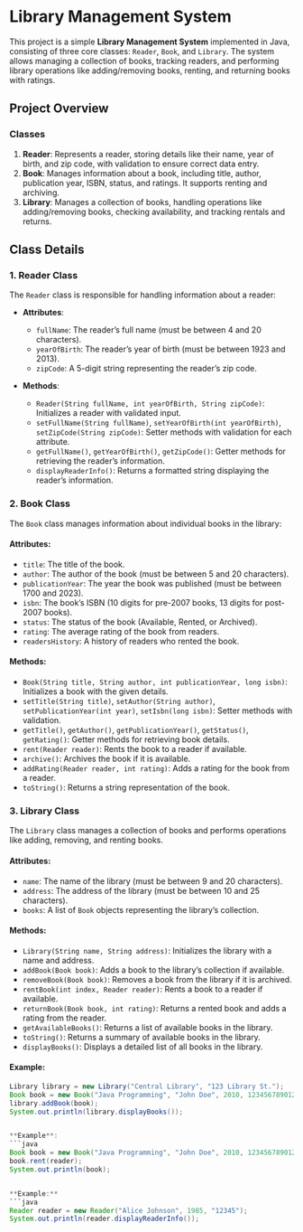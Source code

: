 # Library Management System

This project is a simple **Library Management System** implemented in Java, consisting of three core classes: `Reader`, `Book`, and `Library`. The system allows managing a collection of books, tracking readers, and performing library operations like adding/removing books, renting, and returning books with ratings.

## Project Overview

### **Classes**

1. **Reader**: Represents a reader, storing details like their name, year of birth, and zip code, with validation to ensure correct data entry.
2. **Book**: Manages information about a book, including title, author, publication year, ISBN, status, and ratings. It supports renting and archiving.
3. **Library**: Manages a collection of books, handling operations like adding/removing books, checking availability, and tracking rentals and returns.

## Class Details

### 1. **Reader Class**

The `Reader` class is responsible for handling information about a reader:

- **Attributes**:
  - `fullName`: The reader’s full name (must be between 4 and 20 characters).
  - `yearOfBirth`: The reader’s year of birth (must be between 1923 and 2013).
  - `zipCode`: A 5-digit string representing the reader’s zip code.
  
- **Methods**:
  - `Reader(String fullName, int yearOfBirth, String zipCode)`: Initializes a reader with validated input.
  - `setFullName(String fullName)`, `setYearOfBirth(int yearOfBirth)`, `setZipCode(String zipCode)`: Setter methods with validation for each attribute.
  - `getFullName()`, `getYearOfBirth()`, `getZipCode()`: Getter methods for retrieving the reader’s information.
  - `displayReaderInfo()`: Returns a formatted string displaying the reader’s information.
 
### 2. **Book Class**

The `Book` class manages information about individual books in the library:

#### **Attributes**:
- `title`: The title of the book.
- `author`: The author of the book (must be between 5 and 20 characters).
- `publicationYear`: The year the book was published (must be between 1700 and 2023).
- `isbn`: The book’s ISBN (10 digits for pre-2007 books, 13 digits for post-2007 books).
- `status`: The status of the book (Available, Rented, or Archived).
- `rating`: The average rating of the book from readers.
- `readersHistory`: A history of readers who rented the book.

#### **Methods**:
- `Book(String title, String author, int publicationYear, long isbn)`: Initializes a book with the given details.
- `setTitle(String title)`, `setAuthor(String author)`, `setPublicationYear(int year)`, `setIsbn(long isbn)`: Setter methods with validation.
- `getTitle()`, `getAuthor()`, `getPublicationYear()`, `getStatus()`, `getRating()`: Getter methods for retrieving book details.
- `rent(Reader reader)`: Rents the book to a reader if available.
- `archive()`: Archives the book if it is available.
- `addRating(Reader reader, int rating)`: Adds a rating for the book from a reader.
- `toString()`: Returns a string representation of the book.

### 3. **Library Class**

The `Library` class manages a collection of books and performs operations like adding, removing, and renting books.

#### **Attributes**:
- `name`: The name of the library (must be between 9 and 20 characters).
- `address`: The address of the library (must be between 10 and 25 characters).
- `books`: A list of `Book` objects representing the library’s collection.

#### **Methods**:
- `Library(String name, String address)`: Initializes the library with a name and address.
- `addBook(Book book)`: Adds a book to the library’s collection if available.
- `removeBook(Book book)`: Removes a book from the library if it is archived.
- `rentBook(int index, Reader reader)`: Rents a book to a reader if available.
- `returnBook(Book book, int rating)`: Returns a rented book and adds a rating from the reader.
- `getAvailableBooks()`: Returns a list of available books in the library.
- `toString()`: Returns a summary of available books in the library.
- `displayBooks()`: Displays a detailed list of all books in the library.

#### **Example**:
```java
Library library = new Library("Central Library", "123 Library St.");
Book book = new Book("Java Programming", "John Doe", 2010, 1234567890123L);
library.addBook(book);
System.out.println(library.displayBooks());


**Example**:
```java
Book book = new Book("Java Programming", "John Doe", 2010, 1234567890123L);
book.rent(reader);
System.out.println(book);


**Example:**
```java
Reader reader = new Reader("Alice Johnson", 1985, "12345");
System.out.println(reader.displayReaderInfo());
